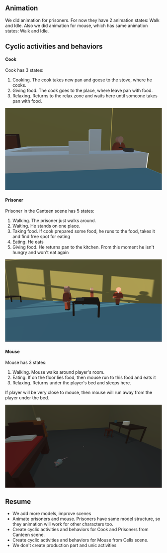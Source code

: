 ## Animation
We did animation for prisoners. For now they have 2 animation states: Walk and Idle. Also we did animation for mouse, which has same animation states: Walk and Idle.

## Cyclic activities and behaviors

#### Cook
Cook has 3 states:
1. Cooking. The cook takes new pan and goese to the stove, where he cooks.
2. Giving food. The cook goes to the place, where leave pan with food.
3. Relaxing. Returns to the relax zone and waits here until someone takes pan with food.

<img width="700" alt="portfolio_view" src="foto/7.PNG">

#### Prisoner
Prisoner in the Canteen scene has 5 states:
1. Walking. The prisoner just walks around.
2. Waiting. He stands on one place.
3. Taking food. If cook prepared some food, he runs to the food, takes it and find free spot for eating
4. Eating. He eats
5. Giving food. He returns pan to the kitchen. From this moment he isn't hungry and won't eat again

<img width="700" alt="portfolio_view" src="foto/6.PNG">

#### Mouse
Mouse has 3 states:
1. Walking. Mouse walks around player's room. 
2. Eating. If on the floor lies food, then mouse run to this food and eats it
3. Relaxing. Returns under the player's bed and sleeps here.

If player will be very close to mouse, then mouse will run away from the player under the bed.

<img width="700" alt="portfolio_view" src="foto/11.PNG">

## Resume
- We add more models, improve scenes
- Animate prisoners and mouse. Prisoners have same model structure, so they animation will work for other characters too.
- Create cyclic activities and behaviors for Cook and Prisoners from Canteen scene.
- Create cyclic activities and behaviors for Mouse from Cells scene.
- We don't create production part and unic activities